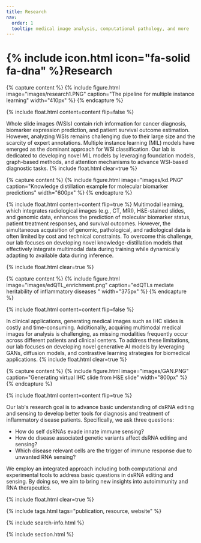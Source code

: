 ```yaml
---
title: Research
nav:
  order: 1
  tooltip: medical image analysis, computational pathology, and more
---
```


# {% include icon.html icon="fa-solid fa-dna" %}Research

{% capture content %}
{%
  include figure.html
  image="images/research1.PNG"
  caption="The pipeline for multiple instance learning"
  width="410px"
%}
{% endcapture %}

{%
  include float.html
  content=content
  flip=false
%}

Whole slide images (WSIs) contain rich information for cancer diagnosis, biomarker expression prediction, and patient survival outcome estimation. However, analyzing WSIs remains challenging due to their large size and the scarcity of expert annotations. Multiple instance learning (MIL) models have emerged as the dominant approach for WSI classification. Our lab is dedicated to developing novel MIL models by leveraging foundation models, graph-based methods, and attention mechanisms to advance WSI-based diagnostic tasks.
{% include float.html clear=true %}

{% capture content %}
{%
  include figure.html
  image="images/kd.PNG"
  caption="Knowledge distillation example for molecular biomarker predictions"
  width="600px"
%}
{% endcapture %}

{%
  include float.html
  content=content
  flip=true
%}
Multimodal learning, which integrates radiological images (e.g., CT, MRI), H&E-stained slides, and genomic data, enhances the prediction of molecular biomarker status, patient treatment responses, and survival outcomes. However, the simultaneous acquisition of genomic, pathological, and radiological data is often limited by cost and technical constraints. To overcome this challenge, our lab focuses on developing novel knowledge-distillation models that effectively integrate multimodal data during training while dynamically adapting to available data during inference.

{% include float.html clear=true %}

{% capture content %}
{%
  include figure.html
  image="images/edQTL_enrichment.png"
  caption="edQTLs mediate heritability of inflammatory diseases "
  width="375px"
%}
{% endcapture %}

{%
  include float.html
  content=content
  flip=false
%}

In clinical applications, generating medical images such as IHC slides is costly and time-consuming. Additionally, acquiring multimodal medical images for analysis is challenging, as missing modalities frequently occur across different patients and clinical centers. To address these limitations, our lab focuses on developing novel generative AI models by leveraging GANs, diffusion models, and contrastive learning strategies for biomedical applications.
{% include float.html clear=true %}

{% capture content %}
{%
  include figure.html
  image="images/GAN.PNG"
  caption="Generating virtual IHC slide from H&E slide"
  width="800px"
%}
{% endcapture %}

{%
  include float.html
  content=content
  flip=true
%}

Our lab's research goal is to advance basic understanding of dsRNA editing and sensing to develop better tools for diagnosis and treatment of inflammatory disease patients. Specifically, we ask three questions:

  - How do self dsRNAs evade innate immune sensing?
  - How do disease associated genetic variants affect dsRNA editing and sensing?
  - Which disease relevant cells are the trigger of immune response due to unwanted RNA sensing?

We employ an integrated approach including both computational and experimental tools to address basic questions in dsRNA editing and sensing. By doing so, we aim to bring new insights into autoimmunity and RNA therapeutics.

{% include float.html clear=true %}

{% include tags.html tags="publication, resource, website" %}

{% include search-info.html %}

{% include section.html %}

<!-- ## Projects

{% include list.html component="card" data="projects" filters="group: featured" %}

{% include section.html %}
